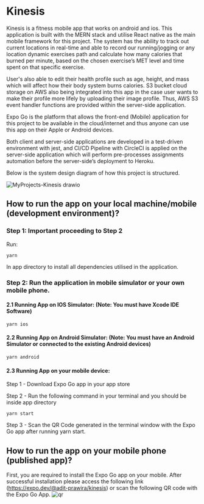 # Kinesis

Kinesis is a fitness mobile app that works on android and ios. This application is built with the MERN stack and utilise React native as the main mobile framework for this project. The system has the ability to track out current locations in real-time and able to record our running/jogging or any location dynamic exercises path and calculate how many calories that burned per minute, based on the chosen exercise’s MET level and time spent on that specific exercise.

User's also able to edit their health profile such as age, height, and mass which will affect how their body system burns calories. S3 bucket cloud storage on AWS also being integrated into this app in the case user wants to make their profile more lifely by uploading their image profile. Thus, AWS S3 event handler functions are provided within the server-side application. 

Expo Go is the platform that allows the front-end (Mobile) application for this project to be available in the cloud/internet and thus anyone can use this app on their Apple or Android devices.

Both client and server-side applications are developed in a test-driven environment with jest, and CI/CD Pipeline with CircleCI is applied on the server-side application which will perform pre-processes assignments automation before the server-side’s deployment to Heroku.

Below is the system design diagram of how this project is structured.

![MyProjects-Kinesis drawio](https://user-images.githubusercontent.com/61646199/147807572-89af9bcd-42f6-432b-b198-b4c5f4679971.png)

## How to run the app on your local machine/mobile (development environment)?

### Step 1: Important proceeding to Step 2

Run:

```
yarn
```

In app directory to install all dependencies utilised in the application.

### Step 2: Run the application in mobile simulator or your own mobile phone.

#### 2.1 Running App on IOS Simulator: (Note: You must have Xcode IDE Software)

```
yarn ios
```

#### 2.2 Running App on Android Simulator: (Note: You must have an Android Simulator or connected to the existing Android devices)

```
yarn android
```

#### 2.3 Running App on your mobile device:

Step 1 - Download Expo Go app in your app store

Step 2 - Run the following command in your terminal and you should be inside app directory

```
yarn start
```

Step 3 - Scan the QR Code generated in the terminal window with the Expo Go app after running yarn start.

## How to run the app on your mobile phone (published app)?

First, you are required to install the Expo Go app on your mobile. After successful installation please access the following link (https://expo.dev/@adit-prawira/kinesis) or scan the following QR code with the Expo Go App. 
![qr](https://user-images.githubusercontent.com/61646199/147807582-1d7d3a9c-ba22-4331-a0a1-b251955dc9ad.png)

